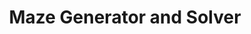 ---
title: 'Maze Generator and Solver'
description: 'A project that randomly generates any square-sized maze and solves it subsequently. The maze generator is modeled using the graph data structure and the maze solver is modeled using respective search algorithms (BFS and DFS).'
live: ''
github: 'https://github.com/VoChrisK/Maze-Generator-And-Solver'
technologies:
    - Java
mainProject: false
---